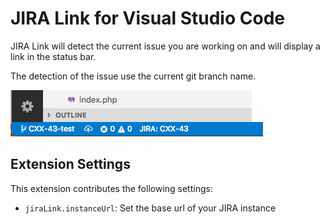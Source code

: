 # JIRA Link for Visual Studio Code

JIRA Link will detect the current issue you are working on and will display
a link in the status bar.

The detection of the issue use the current git branch name.

![Status bar](images/1.png)

## Extension Settings

This extension contributes the following settings:

* `jiraLink.instanceUrl`: Set the base url of your JIRA instance
